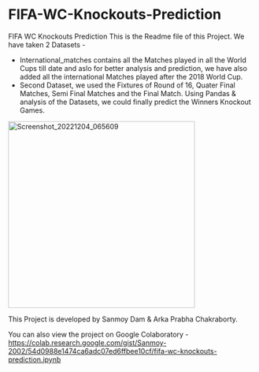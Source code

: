 # FIFA-WC-Knockouts-Prediction
FIFA WC Knockouts Prediction
This is the Readme file of this Project.
We have taken 2 Datasets - 
- International_matches contains all the Matches played in all the World Cups till date and aslo for better analysis and prediction,
  we have also added all the international Matches played after the 2018 World Cup.
- Second Dataset, we used the Fixtures of Round of 16, Quater Final Matches, Semi Final Matches and the Final Match.
Using Pandas & analysis of the Datasets, we could finally predict the Winners Knockout Games.

<img width="379" alt="Screenshot_20221204_065609" src="https://user-images.githubusercontent.com/85901168/205495331-7baa39ef-5924-4bf5-9c77-516a86505299.png">

This Project is developed by Sanmoy Dam & Arka Prabha Chakraborty.

You can also view the project on Google Colaboratory - https://colab.research.google.com/gist/Sanmoy-2002/54d0988e1474ca6adc07ed6ffbee10cf/fifa-wc-knockouts-prediction.ipynb
